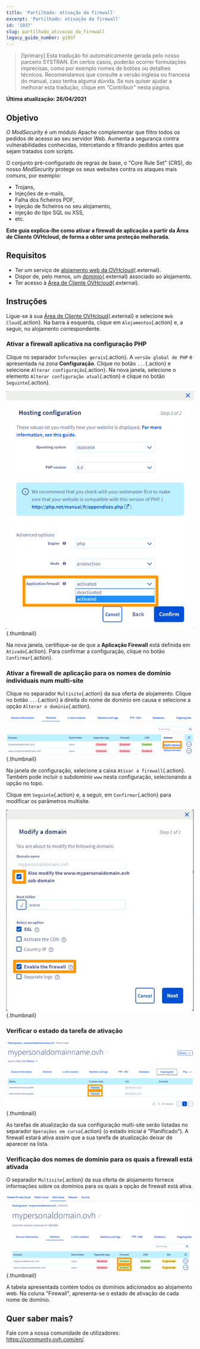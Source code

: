 ```yaml
---
title: 'Partilhado: ativação da firewall'
excerpt: 'Partilhado: ativação da firewall'
id: '1937'
slug: partilhado_ativacao_da_firewall
legacy_guide_number: g1937
---
```


> [!primary]
> Esta tradução foi automaticamente gerada pelo nosso parceiro SYSTRAN. Em certos casos, poderão ocorrer formulações imprecisas, como por exemplo nomes de botões ou detalhes técnicos. Recomendamos que consulte a versão inglesa ou francesa do manual, caso tenha alguma dúvida. Se nos quiser ajudar a melhorar esta tradução, clique em "Contribuir" nesta página.
>

**Última atualização: 26/04/2021**

## Objetivo

*O ModSecurity* é um módulo Apache complementar que filtro todos os pedidos de acesso ao seu servidor Web. Aumenta a segurança contra vulnerabilidades conhecidas, intercetando e filtrando pedidos antes que sejam tratados com scripts.

O conjunto pré-configurado de regras de base, o "Core Rule Set" (CRS), do nosso *ModSecurity* protege os seus websites contra os ataques mais comuns, por exemplo:

- Trojans,
- Injeções de e-mails,
- Falha dos ficheiros PDF,
- Injeção de ficheiros no seu alojamento,
- injeção do tipo SQL ou XSS,
- etc.

**Este guia explica-lhe como ativar a firewall de aplicação a partir da Área de Cliente OVHcloud, de forma a obter uma proteção melhorada.**

## Requisitos

- Ter um serviço de [alojamento web da OVHcloud](https://www.ovhcloud.com/pt/web-hosting/){.external}.
- Dispor de, pelo menos, um [domínio](https://www.ovhcloud.com/pt/domains/){.external} associado ao alojamento.
- Ter acesso à [Área de Cliente OVHcloud](https://www.ovh.com/auth/?action=gotomanager&from=https://www.ovh.pt/&ovhSubsidiary=pt){.external}.

## Instruções

Ligue-se à sua [Área de Cliente OVHcloud](https://www.ovh.com/auth/?action=gotomanager&from=https://www.ovh.pt/&ovhSubsidiary=pt){.external} e selecione `Web Cloud`{.action}. Na barra à esquerda, clique em `Alojamentos`{.action} e, a seguir, no alojamento correspondente.

### Ativar a firewall aplicativa na configuração PHP

Clique no separador `Informações gerais`{.action}. A `versão global de PHP` é apresentada na zona **Configuração**. Clique no botão `...`{.action} e selecione `Alterar configuração`{.action}. Na nova janela, selecione o elemento `Alterar configuração atual`{.action} e clique no botão `Seguinte`{.action}.

![managephpconfig](images/manage-php-config.png){.thumbnail}

Na nova janela, certifique-se de que a **Aplicação Firewall** está definida em `Ativado`{.action}. Para confirmar a configuração, clique no botão `Confirmar`{.action}.

### Ativar a firewall de aplicação para os nomes de domínio individuais num multi-site

Clique no separador `Multisite`{.action} da sua oferta de alojamento. Clique no botão `...`{.action} à direita do nome de domínio em causa e selecione a opção `Alterar o domínio`{.action}.

![managemultisite](images/firewall-modify-multisite.png){.thumbnail}

Na janela de configuração, selecione a caixa `Ativar a firewall`{.action}. Também pode incluir o subdomínio `www` nesta configuração, selecionando a opção no topo.

Clique em `Seguinte`{.action} e, a seguir, em `Confirmar`{.action} para modificar os parâmetros multisite.

![modifydomain](images/firewall-modify-domain.png){.thumbnail}

### Verificar o estado da tarefa de ativação

![gestão em curso](images/firewal-ongoing-jobs.png){.thumbnail}

As tarefas de atualização da sua configuração multi-site serão listadas no separador `Operações em curso`{.action} (o estado inicial é "Planificado"). A firewall estará ativa assim que a sua tarefa de atualização deixar de aparecer na lista.

### Verificação dos nomes de domínio para os quais a firewall está ativada

O separador `Multisite`{.action} da sua oferta de alojamento fornece informações sobre os domínios para os quais a opção de firewall está ativa.

![gerageenabled](images/firewall-enabled-multisite.png){.thumbnail}

A tabela apresentada contém todos os domínios adicionados ao alojamento web. Na coluna "Firewall", apresenta-se o estado de ativação de cada nome de domínio.

## Quer saber mais?

Fale com a nossa comunidade de utilizadores: <https://community.ovh.com/en/>.
